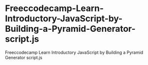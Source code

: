 # Freeccodecamp-Learn-Introductory-JavaScript-by-Building-a-Pyramid-Generator-script.js
Freeccodecamp Learn Introductory JavaScript by Building a Pyramid Generator script.js
